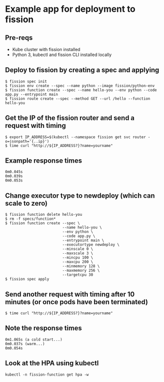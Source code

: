 # Example app for deployment to fission

## Pre-reqs
* Kube cluster with fission installed
* Python 3, kubectl and fission CLI installed locally

## Deploy to fission by creating a spec and applying
```
$ fission spec init
$ fission env create --spec --name python --image fission/python-env
$ fission function create --spec --name hello-you --env python --code app.py --entrypoint main
$ fission route create --spec --method GET --url /hello --function hello-you
```

## Get the IP of the fission router and send a request with timing
```
$ export IP_ADDRESS=$(kubectl --namespace fission get svc router -o=jsonpath='{..ip}')
$ time curl "http://${IP_ADDRESS?}?name=yourname"
```

## Example response times
```
0m0.045s
0m0.039s
0m0.053s
```

## Change executor type to newdeploy (which can scale to zero)
```
$ fission function delete hello-you
$ rm -f specs/function*
$ fission function create --spec \
                          --name hello-you \
                          --env python \
                          --code app.py \
                          --entrypoint main \
                          --executortype newdeploy \
                          --minscale 0 \
                          --maxscale 3 \
                          --mincpu 100 \
                          --maxcpu 200 \
                          --minmemory 128 \
                          --maxmemory 256 \
                          --targetcpu 30
$ fission spec apply
```

## Send another request with timing after 10 minutes (or once pods have been terminated)
```
$ time curl "http://${IP_ADDRESS?}?name=yourname"
```

## Note the response times
```
0m1.065s (a cold start...)
0m0.037s (warm...)
0m0.054s
```

## Look at the HPA using kubectl
```
kubectl -n fission-function get hpa -w
```

